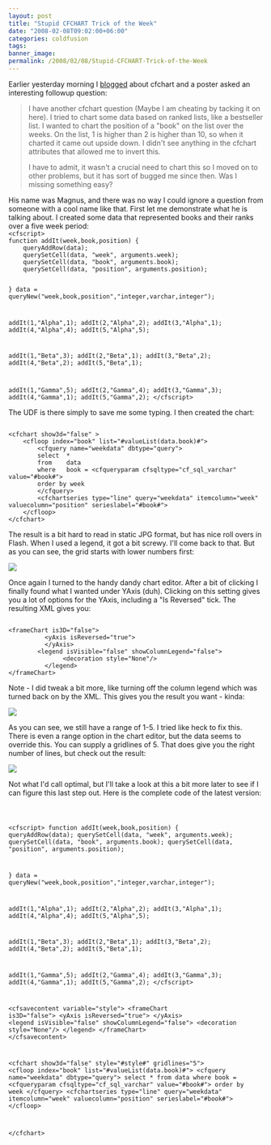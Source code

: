 ```yaml
---
layout: post
title: "Stupid CFCHART Trick of the Week"
date: "2008-02-08T09:02:00+06:00"
categories: coldfusion 
tags: 
banner_image: 
permalink: /2008/02/08/Stupid-CFCHART-Trick-of-the-Week
---
```


Earlier yesterday morning I <a href="http://www.raymondcamden.com/index.cfm/2008/2/7/Ask-a-Jedi-CFCHART-Question">blogged</a> about cfchart and a poster asked an interesting followup question:

<blockquote>
<p>
I have another cfchart question (Maybe I am cheating by tacking it on here). I tried to chart some data based on ranked lists, like a bestseller list. I wanted to chart the position of a "book" on the list over the weeks. On the list, 1 is higher than 2 is higher than 10, so when it charted it came out upside down. I didn't see anything in the cfchart attributes that allowed me to invert this.

I have to admit, it wasn't a crucial need to chart this so I moved on to other problems, but it has sort of bugged me since then. Was I missing something easy?
</p>
</blockquote>
<!--more-->
His name was Magnus, and there was no way I could ignore a question from someone with a cool name like that. First let me demonstrate what he is talking about. I created some data that represented books and their ranks over a five week period:

<code>
&lt;cfscript&gt;
function addIt(week,book,position) {
	queryAddRow(data);
	querySetCell(data, "week", arguments.week);
	querySetCell(data, "book", arguments.book);
	querySetCell(data, "position", arguments.position);

}
data = queryNew("week,book,position","integer,varchar,integer");

addIt(1,"Alpha",1);
addIt(2,"Alpha",2);
addIt(3,"Alpha",1);
addIt(4,"Alpha",4);
addIt(5,"Alpha",5);

addIt(1,"Beta",3);
addIt(2,"Beta",1);
addIt(3,"Beta",2);
addIt(4,"Beta",2);
addIt(5,"Beta",1);

addIt(1,"Gamma",5);
addIt(2,"Gamma",4);
addIt(3,"Gamma",3);
addIt(4,"Gamma",1);
addIt(5,"Gamma",2);
&lt;/cfscript&gt;
</code>

The UDF is there simply to save me some typing. I then created the chart:

<code>
&lt;cfchart show3d="false" &gt;
	&lt;cfloop index="book" list="#valueList(data.book)#"&gt;
		&lt;cfquery name="weekdata" dbtype="query"&gt;
		select	*
		from	data
		where	book = &lt;cfqueryparam cfsqltype="cf_sql_varchar" value="#book#"&gt;
		order by week
		&lt;/cfquery&gt;
		&lt;cfchartseries type="line" query="weekdata" itemcolumn="week" valuecolumn="position" serieslabel="#book#"&gt;
	&lt;/cfloop&gt;
&lt;/cfchart&gt;
</code>

The result is a bit hard to read in static JPG format, but has nice roll overs in Flash. When I used a legend, it got a bit screwy. I'll come back to that. But as you can see, the grid starts with lower numbers first:

<img src="https://static.raymondcamden.com/images/cfjedi/Picture%2017.png">

Once again I turned to the handy dandy chart editor. After a bit of clicking I finally found what I wanted under YAxis (duh). Clicking on this setting gives you a lot of options for the YAxis, including a "Is Reversed" tick. The resulting XML gives you:

<code>
&lt;frameChart is3D="false"&gt;
          &lt;yAxis isReversed="true"&gt;
          &lt;/yAxis&gt;
		&lt;legend isVisible="false" showColumnLegend="false"&gt;
               &lt;decoration style="None"/&gt;
          &lt;/legend&gt;
&lt;/frameChart&gt;
</code>

Note - I did tweak a bit more, like turning off the column legend which was turned back on by the XML. This gives you the result you want - kinda:

<img src = 
"http://www.coldfusionjedi.com/images/Picture%2025.png">

As you can see, we still have a range of 1-5. I tried like heck to fix this. There is even a range option in the chart editor, but the data seems to override this. You can supply a gridlines of 5. That does give you the right number of lines, but check out the result:

<img src="https://static.raymondcamden.com/images/cfjedi/Picture%2032.png">

Not what I'd call optimal, but I'll take a look at this a bit more later to see if I can figure this last step out. Here is the complete code of the latest version:

<code>

&lt;cfscript&gt;
function addIt(week,book,position) {
	queryAddRow(data);
	querySetCell(data, "week", arguments.week);
	querySetCell(data, "book", arguments.book);
	querySetCell(data, "position", arguments.position);

}
data = queryNew("week,book,position","integer,varchar,integer");

addIt(1,"Alpha",1);
addIt(2,"Alpha",2);
addIt(3,"Alpha",1);
addIt(4,"Alpha",4);
addIt(5,"Alpha",5);

addIt(1,"Beta",3);
addIt(2,"Beta",1);
addIt(3,"Beta",2);
addIt(4,"Beta",2);
addIt(5,"Beta",1);

addIt(1,"Gamma",5);
addIt(2,"Gamma",4);
addIt(3,"Gamma",3);
addIt(4,"Gamma",1);
addIt(5,"Gamma",2);
&lt;/cfscript&gt;

&lt;cfsavecontent variable="style"&gt;
&lt;frameChart is3D="false"&gt;
          &lt;yAxis isReversed="true"&gt;
          &lt;/yAxis&gt;
		&lt;legend isVisible="false" showColumnLegend="false"&gt;
               &lt;decoration style="None"/&gt;
          &lt;/legend&gt;
&lt;/frameChart&gt;
&lt;/cfsavecontent&gt;

&lt;cfchart show3d="false" style="#style#" gridlines="5"&gt;
	&lt;cfloop index="book" list="#valueList(data.book)#"&gt;
		&lt;cfquery name="weekdata" dbtype="query"&gt;
		select	*
		from	data
		where	book = &lt;cfqueryparam cfsqltype="cf_sql_varchar" value="#book#"&gt;
		order by week
		&lt;/cfquery&gt;
		&lt;cfchartseries type="line" query="weekdata" itemcolumn="week" valuecolumn="position" serieslabel="#book#"&gt;
	&lt;/cfloop&gt;

&lt;/cfchart&gt;
</code>